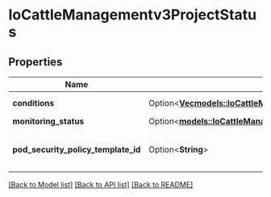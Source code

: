 # IoCattleManagementv3ProjectStatus

## Properties

Name | Type | Description | Notes
------------ | ------------- | ------------- | -------------
**conditions** | Option<[**Vec<models::IoCattleManagementv3ProjectStatusConditionsInner>**](ioCattleManagementv3Project_status_conditions_inner.md)> | Conditions are a set of indicators about aspects of the project. | [optional]
**monitoring_status** | Option<[**models::IoCattleManagementv3ProjectStatusMonitoringStatus**](ioCattleManagementv3Project_status_monitoringStatus.md)> |  | [optional]
**pod_security_policy_template_id** | Option<**String**> | PodSecurityPolicyTemplateName is the pod security policy template associated with the project. | [optional]

[[Back to Model list]](../README.md#documentation-for-models) [[Back to API list]](../README.md#documentation-for-api-endpoints) [[Back to README]](../README.md)



